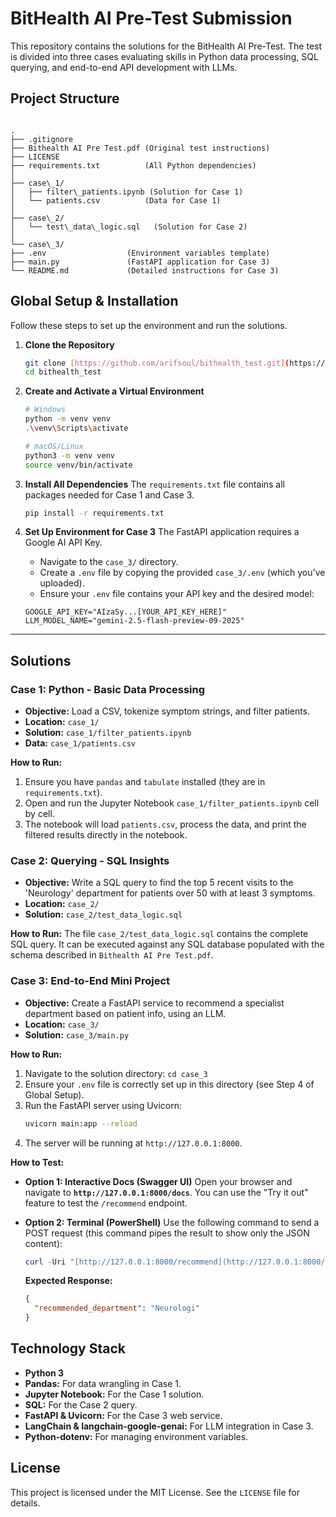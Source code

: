 # BitHealth AI Pre-Test Submission

This repository contains the solutions for the BitHealth AI Pre-Test. The test is divided into three cases evaluating skills in Python data processing, SQL querying, and end-to-end API development with LLMs.

## Project Structure

```

.
├── .gitignore
├── Bithealth AI Pre Test.pdf (Original test instructions)
├── LICENSE
├── requirements.txt          (All Python dependencies)
│
├── case\_1/
│   ├── filter\_patients.ipynb (Solution for Case 1)
│   └── patients.csv          (Data for Case 1)
│
├── case\_2/
│   └── test\_data\_logic.sql   (Solution for Case 2)
│
└── case\_3/
├── .env                  (Environment variables template)
├── main.py               (FastAPI application for Case 3)
└── README.md             (Detailed instructions for Case 3)

````

## Global Setup & Installation

Follow these steps to set up the environment and run the solutions.

1.  **Clone the Repository**
    ```bash
    git clone [https://github.com/arifsoul/bithealth_test.git](https://github.com/arifsoul/bithealth_test.git)
    cd bithealth_test
    ```

2.  **Create and Activate a Virtual Environment**
    ```bash
    # Windows
    python -m venv venv
    .\venv\Scripts\activate
    
    # macOS/Linux
    python3 -m venv venv
    source venv/bin/activate
    ```

3.  **Install All Dependencies**
    The `requirements.txt` file contains all packages needed for Case 1 and Case 3.
    ```bash
    pip install -r requirements.txt
    ```

4.  **Set Up Environment for Case 3**
    The FastAPI application requires a Google AI API Key.
    
    * Navigate to the `case_3/` directory.
    * Create a `.env` file by copying the provided `case_3/.env` (which you've uploaded).
    * Ensure your `.env` file contains your API key and the desired model:
    
    ```.env
    GOOGLE_API_KEY="AIzaSy...[YOUR_API_KEY_HERE]"
    LLM_MODEL_NAME="gemini-2.5-flash-preview-09-2025"
    ```

---

## Solutions

### Case 1: Python - Basic Data Processing

* **Objective:** Load a CSV, tokenize symptom strings, and filter patients.
* **Location:** `case_1/`
* **Solution:** `case_1/filter_patients.ipynb`
* **Data:** `case_1/patients.csv`

**How to Run:**
1.  Ensure you have `pandas` and `tabulate` installed (they are in `requirements.txt`).
2.  Open and run the Jupyter Notebook `case_1/filter_patients.ipynb` cell by cell.
3.  The notebook will load `patients.csv`, process the data, and print the filtered results directly in the notebook.

### Case 2: Querying - SQL Insights

* **Objective:** Write a SQL query to find the top 5 recent visits to the 'Neurology' department for patients over 50 with at least 3 symptoms.
* **Location:** `case_2/`
* **Solution:** `case_2/test_data_logic.sql`

**How to Run:**
The file `case_2/test_data_logic.sql` contains the complete SQL query. It can be executed against any SQL database populated with the schema described in `Bithealth AI Pre Test.pdf`.

### Case 3: End-to-End Mini Project

* **Objective:** Create a FastAPI service to recommend a specialist department based on patient info, using an LLM.
* **Location:** `case_3/`
* **Solution:** `case_3/main.py`

**How to Run:**
1.  Navigate to the solution directory: `cd case_3`
2.  Ensure your `.env` file is correctly set up in this directory (see Step 4 of Global Setup).
3.  Run the FastAPI server using Uvicorn:
    ```bash
    uvicorn main:app --reload
    ```
4.  The server will be running at `http://127.0.0.1:8000`.

**How to Test:**

* **Option 1: Interactive Docs (Swagger UI)**
    Open your browser and navigate to **`http://127.0.0.1:8000/docs`**. You can use the "Try it out" feature to test the `/recommend` endpoint.

* **Option 2: Terminal (PowerShell)**
    Use the following command to send a POST request (this command pipes the result to show only the JSON content):
    ```powershell
    curl -Uri "[http://127.0.0.1:8000/recommend](http://127.0.0.1:8000/recommend)" -Method POST -ContentType "application/json" -Body '{"gender": "female", "age": 62, "symptoms": ["pusing", "mual", "sulit berjalan", "kehilangan keseimbangan"]}' | Select-Object -ExpandProperty Content
    ```
    **Expected Response:**
    ```json
    {
      "recommended_department": "Neurologi"
    }
    ```

## Technology Stack

* **Python 3**
* **Pandas:** For data wrangling in Case 1.
* **Jupyter Notebook:** For the Case 1 solution.
* **SQL:** For the Case 2 query.
* **FastAPI & Uvicorn:** For the Case 3 web service.
* **LangChain & langchain-google-genai:** For LLM integration in Case 3.
* **Python-dotenv:** For managing environment variables.

## License

This project is licensed under the MIT License. See the `LICENSE` file for details.